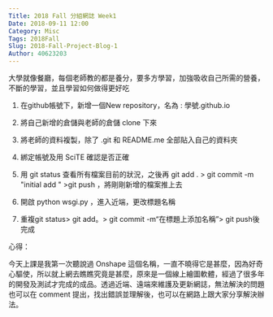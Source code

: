 ```yaml
---
Title: 2018 Fall 分組網誌 Week1
Date: 2018-09-11 12:00
Category: Misc
Tags: 2018Fall
Slug: 2018-Fall-Project-Blog-1
Author: 40623203
---
```


大學就像餐廳，每個老師教的都是養分，要多方學習，加強吸收自己所需的營養，不斷的學習，並且學習如何做得更好吃

<!-- PELICAN_END_SUMMARY -->

1. 在github帳號下，新增一個New repository，名為 : 學號.github.io

2. 將自己新增的倉儲與老師的倉儲 clone 下來

3. 將老師的資料複製，除了 .git 和 README.me  全部貼入自己的資料夾

4. 綁定帳號及用 SciTE 確認是否正確

5. 用 git status 查看所有檔案目前的狀況，之後再  git add . > git commit -m "initial add " >git push ，將剛剛新增的檔案推上去

6. 開啟 python wsgi.py ，進入近端，更改標題名稱

7. 重複git status> git add。> git commit -m“在標題上添加名稱”> git push後完成

心得：

今天上課是我第一次聽說過 Onshape 這個名稱，一直不曉得它是甚麼，因為好奇心驅使，所以就上網去瞧瞧究竟是甚麼，原來是一個線上繪圖軟體，經過了很多年的開發及測試才完成的成品。透過近端、遠端來維護及更新網誌，無法解決的問題也可以在 comment 提出，找出錯誤並理解後，也可以在網路上跟大家分享解決辦法。